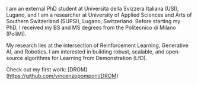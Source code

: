I am an external PhD student at Università della Svizzera Italiana (USI), Lugano, and I am a researcher at University of Applied Sciences and Arts of Southern Switzerland (SUPSI), Lugano, Switzerland.
Before starting my PhD, I received my BS and MS degrees from the Politecnico di Milano (PoliMi).

My research lies at the intersection of Reinforcement Learning, Generative AI, and Robotics. I am interested in building robust, scalable, and open-source algorithms for Learning from Demonstration (LfD).


Check out my first work: [DROM] (https://github.com/vincenzopomponi/DROM)
